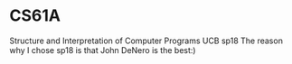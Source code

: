 # CS61A
 Structure and Interpretation of Computer Programs 
 UCB 
 sp18
 The reason why I chose sp18 is that John DeNero is the best:)
